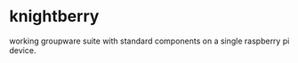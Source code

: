 knightberry
===========

working groupware suite with standard components on a single raspberry pi device.
